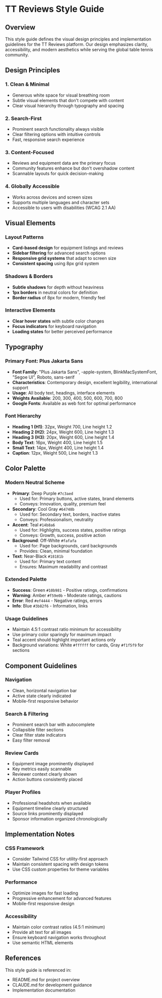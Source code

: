 # TT Reviews Style Guide

## Overview

This style guide defines the visual design principles and implementation guidelines for the TT Reviews platform. Our design emphasizes clarity, accessibility, and modern aesthetics while serving the global table tennis community.

## Design Principles

### 1. Clean & Minimal

- Generous white space for visual breathing room
- Subtle visual elements that don't compete with content
- Clear visual hierarchy through typography and spacing

### 2. Search-First

- Prominent search functionality always visible
- Clear filtering options with intuitive controls
- Fast, responsive search experience

### 3. Content-Focused

- Reviews and equipment data are the primary focus
- Community features enhance but don't overshadow content
- Scannable layouts for quick decision-making

### 4. Globally Accessible

- Works across devices and screen sizes
- Supports multiple languages and character sets
- Accessible to users with disabilities (WCAG 2.1 AA)

## Visual Elements

### Layout Patterns

- **Card-based design** for equipment listings and reviews
- **Sidebar filtering** for advanced search options
- **Responsive grid systems** that adapt to screen size
- **Consistent spacing** using 8px grid system

### Shadows & Borders

- **Subtle shadows** for depth without heaviness
- **1px borders** in neutral colors for definition
- **Border radius** of 8px for modern, friendly feel

### Interactive Elements

- **Clear hover states** with subtle color changes
- **Focus indicators** for keyboard navigation
- **Loading states** for better perceived performance

## Typography

### Primary Font: Plus Jakarta Sans

- **Font Family**: "Plus Jakarta Sans", -apple-system, BlinkMacSystemFont, "Segoe UI", Roboto, sans-serif
- **Characteristics**: Contemporary design, excellent legibility, international support
- **Usage**: All body text, headings, interface elements
- **Weights Available**: 200, 300, 400, 500, 600, 700, 800
- **Google Fonts**: Available as web font for optimal performance

### Font Hierarchy

- **Heading 1 (H1)**: 32px, Weight 700, Line height 1.2
- **Heading 2 (H2)**: 24px, Weight 600, Line height 1.3
- **Heading 3 (H3)**: 20px, Weight 600, Line height 1.4
- **Body Text**: 16px, Weight 400, Line height 1.5
- **Small Text**: 14px, Weight 400, Line height 1.4
- **Caption**: 12px, Weight 500, Line height 1.3

## Color Palette

### Modern Neutral Scheme

- **Primary**: Deep Purple `#7c3aed`
  - Used for: Primary buttons, active states, brand elements
  - Conveys: Innovation, quality, premium feel
- **Secondary**: Cool Gray `#64748b`
  - Used for: Secondary text, borders, inactive states
  - Conveys: Professionalism, neutrality
- **Accent**: Teal `#14b8a6`
  - Used for: Highlights, success states, positive ratings
  - Conveys: Growth, success, positive action
- **Background**: Off-White `#fafafa`
  - Used for: Page backgrounds, card backgrounds
  - Provides: Clean, minimal foundation
- **Text**: Near-Black `#18181b`
  - Used for: Primary text content
  - Ensures: Maximum readability and contrast

### Extended Palette

- **Success**: Green `#10b981` - Positive ratings, confirmations
- **Warning**: Amber `#f59e0b` - Moderate ratings, cautions
- **Error**: Red `#ef4444` - Negative ratings, errors
- **Info**: Blue `#3b82f6` - Information, links

### Usage Guidelines

- Maintain 4.5:1 contrast ratio minimum for accessibility
- Use primary color sparingly for maximum impact
- Teal accent should highlight important actions only
- Background variations: White `#ffffff` for cards, Gray `#f1f5f9` for sections

## Component Guidelines

### Navigation

- Clean, horizontal navigation bar
- Active state clearly indicated
- Mobile-first responsive behavior

### Search & Filtering

- Prominent search bar with autocomplete
- Collapsible filter sections
- Clear filter state indicators
- Easy filter removal

### Review Cards

- Equipment image prominently displayed
- Key metrics easily scannable
- Reviewer context clearly shown
- Action buttons consistently placed

### Player Profiles

- Professional headshots when available
- Equipment timeline clearly structured
- Source links prominently displayed
- Sponsor information organized chronologically

## Implementation Notes

### CSS Framework

- Consider Tailwind CSS for utility-first approach
- Maintain consistent spacing with design tokens
- Use CSS custom properties for theme variables

### Performance

- Optimize images for fast loading
- Progressive enhancement for advanced features
- Mobile-first responsive design

### Accessibility

- Maintain color contrast ratios (4.5:1 minimum)
- Provide alt text for all images
- Ensure keyboard navigation works throughout
- Use semantic HTML elements

## References

This style guide is referenced in:

- README.md for project overview
- CLAUDE.md for development guidance
- Implementation documentation
